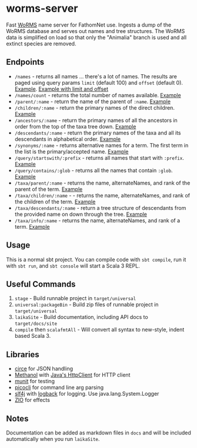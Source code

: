 # worms-server

Fast [WoRMS](https://www.marinespecies.org) name server for FathomNet use. Ingests a dump of the WoRMS database and serves out names and tree structures. The WoRMS data is simplified on load so that only the "Animalia" branch is used and all extinct species are removed.

## Endpoints

- `/names` - returns all names ... there's a lot of names. The results are paged using query params `limit` (default 100) and `offset` (default 0). [Example](http://fathomnet.org:8888/names). [Example with limit and offset](http://fathomnet.org:8888/names?limit=500&offset=500000)
- `/names/count` - returns the total number of names available. [Example](http://fathomnet.org:8888/names/count)
- `/parent/:name` - return the name of the parent of `:name`. [Example](http://fathomnet.org:8888/parent/Bathochordaeus)
- `/children/:name` - return the primary names of the direct children. [Example](http://fathomnet.org:8888/children/Bathochordaeus)
- `/ancestors/:name` - return the primary names of all the ancestors in order from the top of the taxa tree down. [Example](http://fathomnet.org:8888/ancestors/Atolla)
- `/descendants/:name` - return the primary names of the taxa and all its descendants in alphabetical order. [Example](http://fathomnet.org:8888/descendants/Atolla)
- `/synonyms/:name` - returns alternative names for a term. The first term in the list is the primary/accepted name. [Example](http://fathomnet.org:8888/synonyms/Acanthonus%20armatus)
- `/query/startswith/:prefix` - returns all names that start with `:prefix`. [Example](http://fathomnet.org:8888/query/startswith/fish)
- `/query/contains/:glob` - returns all the names that contain `:glob`. [Example](http://fathomnet.org:8888/query/contains/crab)
- `/taxa/parent/:name` - returns the name, alternateNames, and rank of the parent of the term. [Example](http://fathomnet.org:8888/taxa/parent/Atolla)
- `/taxa/children/:name` - - returns the name, alternateNames, and rank of the children of the term. [Example](http://fathomnet.org:8888/taxa/children/Atolla)
- `/taxa/descendants/:name` - return a tree structure of descendants from the provided name on down through the tree. [Example](http://fathomnet.org:8888/taxa/descendants/Atollidae)
- `/taxa/info/:name` - returns the name, alternateNames, and rank of a term. [Example](http://fathomnet.org:8888/taxa/info/Opisthoteuthis)

## Usage

This is a normal sbt project. You can compile code with `sbt compile`, run it with `sbt run`, and `sbt console` will start a Scala 3 REPL.

## Useful Commands

1. `stage` - Build runnable project in `target/universal`
2. `universal:packageBin` - Build zip files of runnable project in `target/universal`
3. `laikaSite` - Build documentation, including API docs to `target/docs/site`
4. `compile` then `scalafmtAll` - Will convert all syntax to new-style, indent based Scala 3.

## Libraries

- [circe](https://circe.github.io/circe/) for JSON handling
- [Methanol](https://github.com/mizosoft/methanol) with [Java's HttpClient](https://docs.oracle.com/en/java/javase/17/docs/api/java.net.http/java/net/http/HttpClient.html) for HTTP client
- [munit](https://github.com/scalameta/munit) for testing
- [picocli](https://picocli.info/) for command line arg parsing
- [slf4j](http://www.slf4j.org/) with [logback](http://logback.qos.ch/) for logging. Use java.lang.System.Logger
- [ZIO](https://zio.dev/) for effects

## Notes

Documentation can be added as markdown files in `docs` and will be included automatically when you run `laikaSite`.
